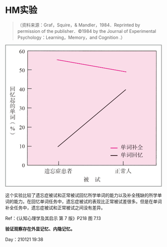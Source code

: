 # HM实验

>（资料来源：Graf，Squire，& Mandler，1984．Reprinted by permission of the publisher．©1984 by the Journal of Experimental Psychology：Learning，Memory，and Cognition .）

![1611228894807-Image00111.jpg](img/1611228894807-Image00111.jpg)

这个实验比较了遗忘症被试和正常被试回忆所学单词的能力以及补全残缺的所学单词的能力。在回忆单词任务中，遗忘症被试的表现比正常被试差很多。但是在单词补全任务中，遗忘症被试和正常被试之间没有差异。

Ref：《认知心理学及其启示 第 7 版》P218 图 7.13

**验证观察存在外显记忆、内隐记忆。**

Day：210121 19:38
